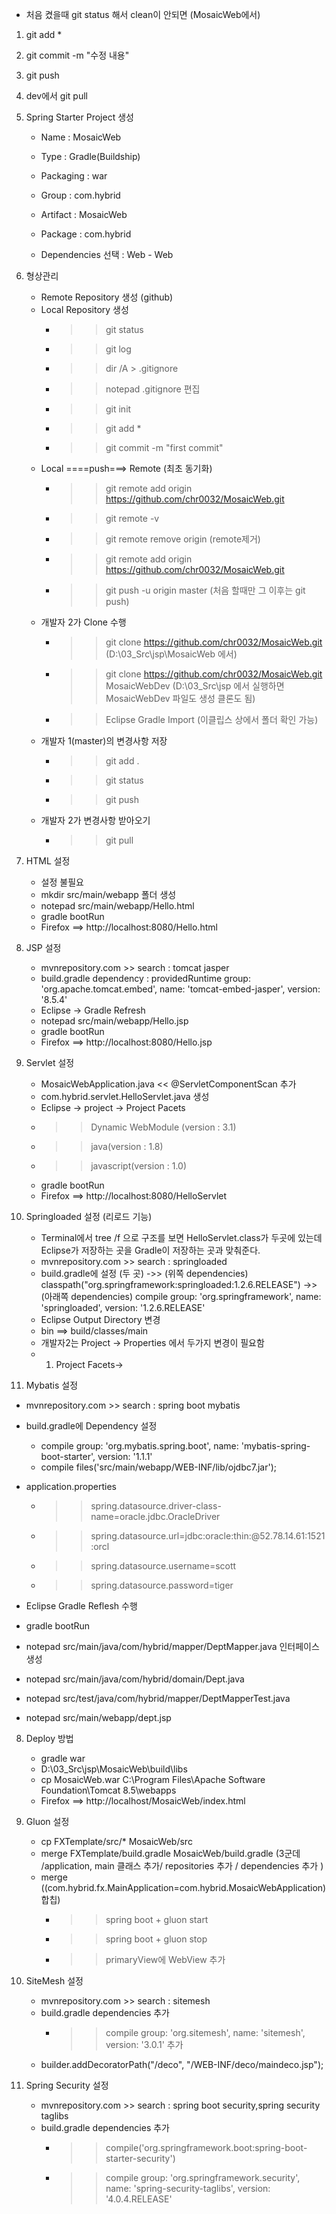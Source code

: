 
* 처음 켰을때 git status 해서 clean이 안되면 (MosaicWeb에서)
1. git add *
2. git commit -m "수정 내용"
3. git push
4. dev에서 git pull


1. Spring Starter Project 생성

   - Name : MosaicWeb
   - Type : Gradle(Buildship)
   - Packaging : war
   - Group : com.hybrid
   - Artifact : MosaicWeb
   - Package : com.hybrid
   
   - Dependencies 선택 : Web - Web

2. 형상관리

   - Remote Repository 생성 (github)
   - Local Repository 생성
      - >> git status
      - >> git log
      - >> dir /A > .gitignore
      - >> notepad .gitignore 편집
      - >> git init
      - >> git add *
      - >> git commit -m "first commit" 
   - Local ====push===> Remote (최초 동기화)
      - >> git remote add origin https://github.com/chr0032/MosaicWeb.git
      - >> git remote -v
      - >> git remote remove origin (remote제거)
      - >> git remote add origin https://github.com/chr0032/MosaicWeb.git
      - >> git push -u origin master (처음 할때만 그 이후는 git push)
   - 개발자 2가 Clone 수행
      - >> git clone https://github.com/chr0032/MosaicWeb.git (D:\03_Src\jsp\MosaicWeb 에서)
      - >> git clone https://github.com/chr0032/MosaicWeb.git MosaicWebDev (D:\03_Src\jsp 에서 실행하면 MosaicWebDev 파일도 생성 클론도 됨)
      - >> Eclipse Gradle Import (이클립스 상에서 폴더 확인 가능)     
   - 개발자 1(master)의 변경사항 저장
      - >> git add .
      - >> git status
      - >> git push
   - 개발자 2가 변경사항 받아오기
      - >> git pull
      
3. HTML 설정

   - 설정 불필요
   - mkdir src/main/webapp 폴더 생성
   - notepad src/main/webapp/Hello.html
   - gradle bootRun 
   - Firefox ==> http://localhost:8080/Hello.html
      
4. JSP 설정

   - mvnrepository.com  >> search : tomcat jasper
   - build.gradle dependency : providedRuntime group: 'org.apache.tomcat.embed', name: 'tomcat-embed-jasper', version: '8.5.4'
   - Eclipse -> Gradle Refresh
   - notepad src/main/webapp/Hello.jsp
   - gradle bootRun
   - Firefox ==> http://localhost:8080/Hello.jsp
   
5. Servlet 설정   
   
   - MosaicWebApplication.java << @ServletComponentScan 추가
   - com.hybrid.servlet.HelloServlet.java 생성
   - Eclipse -> project -> Project Pacets 
   - >> Dynamic WebModule (version : 3.1)
   - >> java(version : 1.8)
   - >> javascript(version : 1.0)
   - gradle bootRun
   - Firefox ==> http://localhost:8080/HelloServlet
   
6. Springloaded 설정 (리로드 기능)
   
   - Terminal에서 tree /f 으로 구조를 보면 HelloServlet.class가 두곳에 있는데 Eclipse가 저장하는 곳을 Gradle이 저장하는 곳과 맞춰준다.
   - mvnrepository.com >> search : springloaded
   - build.gradle에 설정 (두 곳)
   ->> (위쪽 dependencies) classpath("org.springframework:springloaded:1.2.6.RELEASE") 
   ->> (아래쪽 dependencies) compile group: 'org.springframework', name: 'springloaded', version: '1.2.6.RELEASE'
   - Eclipse Output Directory 변경
   -    bin ==> build/classes/main
   - 개발자2는 Project -> Properties 에서 두가지 변경이 필요함
   - 1. Project Facets-> 
   
  7. Mybatis 설정
  
   - mvnrepository.com >> search : spring boot mybatis
   - build.gradle에 Dependency 설정
 
		- compile group: 'org.mybatis.spring.boot', name: 'mybatis-spring-boot-starter', 
		  version: '1.1.1'
		- compile files('src/main/webapp/WEB-INF/lib/ojdbc7.jar');

   - application.properties
   
   		- >> spring.datasource.driver-class-name=oracle.jdbc.OracleDriver
		- >> spring.datasource.url=jdbc:oracle:thin:@52.78.14.61:1521:orcl
		- >> spring.datasource.username=scott
		- >> spring.datasource.password=tiger
   		
   - Eclipse Gradle Reflesh 수행   
   - gradle bootRun
   
   - notepad src/main/java/com/hybrid/mapper/DeptMapper.java 인터페이스 생성   
   - notepad src/main/java/com/hybrid/domain/Dept.java
   - notepad src/test/java/com/hybrid/mapper/DeptMapperTest.java
   - notepad src/main/webapp/dept.jsp
   
8. Deploy 방법 
   - gradle war
   - D:\03_Src\jsp\MosaicWeb\build\libs
   - cp MosaicWeb.war C:\Program Files\Apache Software Foundation\Tomcat 8.5\webapps
   - Firefox ==> http://localhost/MosaicWeb/index.html

9. Gluon 설정
   - cp FXTemplate/src/* MosaicWeb/src
   - merge FXTemplate/build.gradle MosaicWeb/build.gradle (3군데 /application, main 클래스 추가/ repositories 추가 / dependencies 	추가 )
   - merge ((com.hybrid.fx.MainApplication=com.hybrid.MosaicWebApplication)합칩)	
		- >> spring boot + gluon start
		- >> spring boot + gluon stop
		- >> primaryView에 WebView 추가

10. SiteMesh 설정

	- mvnrepository.com >> search : sitemesh
	- build.gradle dependencies 추가
		- >> compile group: 'org.sitemesh', name: 'sitemesh', version: '3.0.1' 추가		 
	- builder.addDecoratorPath("/deco", "/WEB-INF/deco/maindeco.jsp");   

11. Spring Security 설정
	
	- mvnrepository.com >> search : spring boot security,spring security taglibs
	- build.gradle dependencies 추가
		- >> compile('org.springframework.boot:spring-boot-starter-security')
    	- >> compile group: 'org.springframework.security', name: 'spring-security-taglibs', version: '4.0.4.RELEASE'
   
   
   